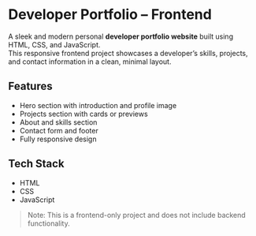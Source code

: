 # Developer Portfolio – Frontend

A sleek and modern personal **developer portfolio website** built using HTML, CSS, and JavaScript.  
This responsive frontend project showcases a developer’s skills, projects, and contact information in a clean, minimal layout.

## Features

- Hero section with introduction and profile image
- Projects section with cards or previews
- About and skills section
- Contact form and footer
- Fully responsive design

## Tech Stack

- HTML
- CSS
- JavaScript

> Note: This is a frontend-only project and does not include backend functionality.
